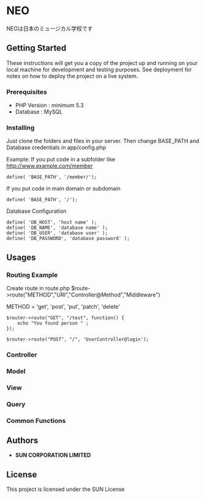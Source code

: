 # NEO

NEOは日本のミュージカル学校です

## Getting Started

These instructions will get you a copy of the project up and running on your local machine for development and testing purposes. See deployment for notes on how to deploy the project on a live system.

### Prerequisites

* PHP Version : minimum 5.3
* Database : MySQL


### Installing

Just clone the folders and files in your server. 
Then change BASE_PATH and Database credentials in app/config.php

Example:
If you put code in a subfolder like http://www.example.com/member
```
define( 'BASE_PATH', '/member/');
```
If you put code in main domain or subdomain
```
define( 'BASE_PATH', '/');
```

Database Configuration
```
define( 'DB_HOST', 'host name' );
define( 'DB_NAME', 'database name' );
define( 'DB_USER', 'database user' );
define( 'DB_PASSWORD', 'database password' );
```



## Usages

### Routing Example
Create route in route.php
$route->route("METHOD","URI","Controller@Method","Middleware")

METHOD = 'get', 'post', 'put', 'patch', 'delete'

```
$router->route("GET", "/test", function() {
    echo "You found person " ;
});

$router->route("POST", "/", 'UserController@login');
```

### Controller
### Model
### View
### Query
### Common Functions



## Authors

* **SUN CORPORATION LIMITED**

## License

This project is licensed under the SUN License

